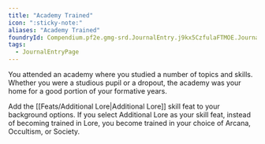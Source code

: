 ```yaml
---
title: "Academy Trained"
icon: ":sticky-note:"
aliases: "Academy Trained"
foundryId: Compendium.pf2e.gmg-srd.JournalEntry.j9kx5CzfulaFTMOE.JournalEntryPage.bVW5hDXAjqrX03Nr
tags:
  - JournalEntryPage
---
```

You attended an academy where you studied a number of topics and skills. Whether you were a studious pupil or a dropout, the academy was your home for a good portion of your formative years.

Add the [[Feats/Additional Lore|Additional Lore]] skill feat to your background options. If you select Additional Lore as your skill feat, instead of becoming trained in Lore, you become trained in your choice of Arcana, Occultism, or Society.